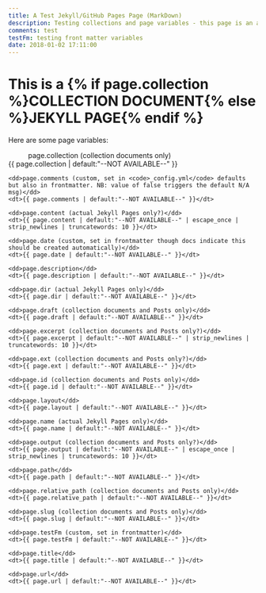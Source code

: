 ```yaml
---
title: A Test Jekyll/GitHub Pages Page (MarkDown)
description: Testing collections and page variables - this page is an actual Jekyll Page and is in a folder, it is a markdown file
comments: test
testFm: testing front matter variables
date: 2018-01-02 17:11:00
---
```


<h1>This is a {% if page.collection %}COLLECTION DOCUMENT{% else %}JEKYLL PAGE{% endif %}</h1>

<p>Here are some page variables:</p>
<dl>
    <dd>page.collection (collection documents only)</dd>
    <dt>{{ page.collection | default:"--NOT AVAILABLE--" }}</dt>

    <dd>page.comments (custom, set in <code>_config.yml</code> defaults but also in frontmatter. NB: value of false triggers the default N/A msg)</dd>
    <dt>{{ page.comments | default:"--NOT AVAILABLE--" }}</dt>

    <dd>page.content (actual Jekyll Pages only?)</dd>
    <dt>{{ page.content | default:"--NOT AVAILABLE--" | escape_once | strip_newlines | truncatewords: 10 }}</dt>

    <dd>page.date (custom, set in frontmatter though docs indicate this should be created automatically)</dd>
    <dt>{{ page.date | default:"--NOT AVAILABLE--" }}</dt>

    <dd>page.description</dd>
    <dt>{{ page.description | default:"--NOT AVAILABLE--" }}</dt>

    <dd>page.dir (actual Jekyll Pages only)</dd>
    <dt>{{ page.dir | default:"--NOT AVAILABLE--" }}</dt>

    <dd>page.draft (collection documents and Posts only)</dd>
    <dt>{{ page.draft | default:"--NOT AVAILABLE--" }}</dt>

    <dd>page.excerpt (collection documents and Posts only?)</dd>
    <dt>{{ page.excerpt | default:"--NOT AVAILABLE--" | strip_newlines | truncatewords: 10 }}</dt>

    <dd>page.ext (collection documents and Posts only?)</dd>
    <dt>{{ page.ext | default:"--NOT AVAILABLE--" }}</dt>

    <dd>page.id (collection documents and Posts only)</dd>
    <dt>{{ page.id | default:"--NOT AVAILABLE--" }}</dt>

    <dd>page.layout</dd>
    <dt>{{ page.layout | default:"--NOT AVAILABLE--" }}</dt>

    <dd>page.name (actual Jekyll Pages only)</dd>
    <dt>{{ page.name | default:"--NOT AVAILABLE--" }}</dt>

    <dd>page.output (collection documents and Posts only?)</dd>
    <dt>{{ page.output | default:"--NOT AVAILABLE--" | escape_once | strip_newlines | truncatewords: 10 }}</dt>

    <dd>page.path</dd>
    <dt>{{ page.path | default:"--NOT AVAILABLE--" }}</dt>

    <dd>page.relative_path (collection documents and Posts only)</dd>
    <dt>{{ page.relative_path | default:"--NOT AVAILABLE--" }}</dt>

    <dd>page.slug (collection documents and Posts only)</dd>
    <dt>{{ page.slug | default:"--NOT AVAILABLE--" }}</dt>

    <dd>page.testFm (custom, set in frontmatter)</dd>
    <dt>{{ page.testFm | default:"--NOT AVAILABLE--" }}</dt>

    <dd>page.title</dd>
    <dt>{{ page.title | default:"--NOT AVAILABLE--" }}</dt>

    <dd>page.url</dd>
    <dt>{{ page.url | default:"--NOT AVAILABLE--" }}</dt>

</dl>

<script>
    (function() {
        // Dump the page object to a JS variable - note we have to strip or escape the html
        var jk_page = {{ page | jsonify | strip_html }};
        console.log('--PAGE (jsonify)--', jk_page)
    })();
</script>

